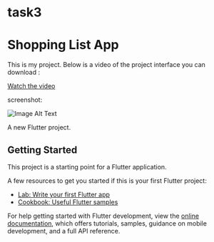 # task3
# Shopping List App 


This is my project. Below is a video of the project interface you can download :


[Watch the video](VID-20240915-WA0000.mp4)



screenshot:

![Image Alt Text](IMG_٢٠٢٤٠٩١٥_٠٠٢٨٥٢.png)

A new Flutter project.

## Getting Started

This project is a starting point for a Flutter application.

A few resources to get you started if this is your first Flutter project:

- [Lab: Write your first Flutter app](https://docs.flutter.dev/get-started/codelab)
- [Cookbook: Useful Flutter samples](https://docs.flutter.dev/cookbook)

For help getting started with Flutter development, view the
[online documentation](https://docs.flutter.dev/), which offers tutorials,
samples, guidance on mobile development, and a full API reference.
